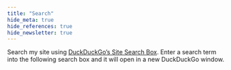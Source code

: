 ```yaml
---
title: "Search"
hide_meta: true
hide_references: true
hide_newsletter: true
---
```


Search my site using [DuckDuckGo’s Site Search Box](https://duckduckgo.com/search_box). Enter a search term into the following search box and it will open in a new DuckDuckGo window.